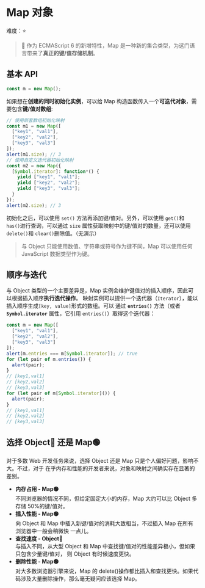# Map 对象

难度：⭐️

> 💌 作为 ECMAScript 6 的新增特性，Map 是一种新的集合类型，为这门语言带来了**真正的键/值存储机制**。

## 基本 API

```js
const m = new Map();
```

如果想在**创建的同时初始化实例**，可以给 Map 构造函数传入一个**可迭代对象**，需要包含**键/值对数组**:

```js
// 使用嵌套数组初始化映射
const m1 = new Map([
  ["key1", "val1"],
  ["key2", "val2"],
  ["key3", "val3"]
]);
alert(m1.size); // 3
// 使用自定义迭代器初始化映射
const m2 = new Map({
  [Symbol.iterator]: function*() {
    yield ["key1", "val1"];
    yield ["key2", "val2"];
    yield ["key3", "val3"];
  }
});
alert(m2.size); // 3
```

初始化之后，可以使用 `set()` 方法再添加键/值对。另外，可以使用 `get()`和 `has()`进行查询，可以通过 `size` 属性获取映射中的键/值对的数量，还可以使用 `delete()`和 `clear()`删除值。（无演示）

> 与 Object 只能使用数值、字符串或符号作为键不同，Map 可以使用任何 JavaScript 数据类型作为键。

## 顺序与迭代

与 Object 类型的一个主要差异是，Map 实例会维护键值对的插入顺序，因此可以根据插入顺序**执行迭代操作**。
映射实例可以提供一个迭代器（`Iterator`），能以插入顺序生成`[key, value]`形式的数组。可以
通过 **`entries()`** 方法（或者 **`Symbol.iterator`** 属性，它引用 `entries()`）取得这个迭代器：

```js
const m = new Map([
  ["key1", "val1"],
  ["key2", "val2"],
  ["key3", "val3"]
]);
alert(m.entries === m[Symbol.iterator]); // true
for (let pair of m.entries()) {
  alert(pair);
}
// [key1,val1]
// [key2,val2]
// [key3,val3]
for (let pair of m[Symbol.iterator]()) {
  alert(pair);
}
// [key1,val1]
// [key2,val2]
// [key3,val3]
```

## 选择 Object🔵 还是 Map🟢

对于多数 Web 开发任务来说，选择 Object 还是 Map 只是个人偏好问题，影响不大。不过，对于
在乎内存和性能的开发者来说，对象和映射之间确实存在显著的差别。

- **内存占用 - Map🟢** <br>
  不同浏览器的情况不同，但给定固定大小的内存，Map 大约可以比 Object 多存储 50%的键/值对。
- **插入性能 - Map🟢**<br>
  向 Object 和 Map 中插入新键/值对的消耗大致相当，不过插入 Map 在所有浏览器中一般会稍微快
  一点儿。
- **查找速度 - Object🔵**<br>
  与插入不同，从大型 Object 和 Map 中查找键/值对的性能差异极小，但如果只包含少量键/值对，
  则 Object 有时候速度更快。
- **删除性能 - Map🟢**<br>
  对大多数浏览器引擎来说，Map 的 delete()操作都比插入和查找更快。如果代码涉及大量删除操作，那么毫无疑问应该选择 Map。

